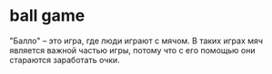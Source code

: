 # ball game

"Балло" – это игра, где люди играют с мячом. В таких играх мяч является важной частью игры, потому что с его помощью они стараются заработать очки.